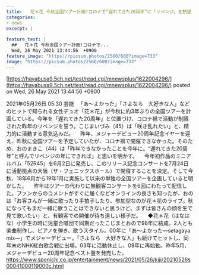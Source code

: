 ```yaml
---
title:   花＊花 今秋全国ツアー計画!コロナで“遅れてきた20周年”に「リベンジ」を熱望  
categories:
- news
excerpt: |
  
feature_text: |
  ##   花＊花 今秋全国ツアー計画!コロナで...
  Wed, 26 May 2021 13:44:56  +0900
feature_image: "https://picsum.photos/2560/600?image=733"
image: "https://picsum.photos/2560/600?image=733"
---
```


[https://hayabusa9.5ch.net/test/read.cgi/mnewsplus/1622004296/](https://hayabusa9.5ch.net/test/read.cgi/mnewsplus/1622004296/)
posted on Wed, 26 May 2021 13:44:56  +0900

<!--more-->

2021年05月26日 05:30 芸能 　「あ〜よかった」「さよなら　大好きな人」などのヒットで知られる女性デュオ「花＊花」が今秋に約3年ぶりの全国ツアーを計画している。今年を「遅れてきた20周年」と位置づけ、コロナ禍で活動が制限された昨年のリベンジを誓う。こじまいづみ（45）は「咲き乱れたい」と、精力的に活動する意気込みだ。 　昨年、メジャーデビュー20周年記念イヤーを迎え、昨秋に全国ツアーを予定していたが、コロナ禍で開催できなかった。そのため、おのまきこ（44）は「昨年できなかったことを今年に。“遅れてきた20周年”と呼んでリベンジの年にできれば」と思いを明かす。 　今年初作品のミニアルバム「52R45」を6月2日に発売し、このリリース記念コンサートを7月24日に活動拠点の大阪（ザ・フェニックスホール）で開催することを決定。そして今秋、18年6月から19年1月に実施して以来の単独の全国ツアーを企画していると明かした。 　昨年はツアーの代わりに無観客コンサートを6回にわたって配信した。ファンからのコメントがすぐに届くなどオンラインの良さも知ったが、おのは「お客さんが一緒に歌ったり手拍子したり、参加型なのが花＊花のライブ。秋になってもまだ一緒に歌うことはできないと思うけど、まずは皆さんの顔を生で見て歌いたい」と、有観客での開催が待ち遠しい様子だ。 　◆花＊花（はなはな）小学生の時に児童合唱団で同期だったこじまとおので98年に結成。2人とも楽曲制作し、ピアノを弾き、歌うスタイル。00年に「あ〜よかった—setagaya　mix—」でメジャーデビュー。「さよなら　大好きな人」も続けてヒットし、同年末のNHK紅白歌合戦に出場。03年に活動休止し、09年に再始動。昨年5月、メジャーデビュー20周年記念ベスト盤を発売した。 https://www.sponichi.co.jp/entertainment/news/2021/05/26/kiji/20210526s00041000119000c.html
